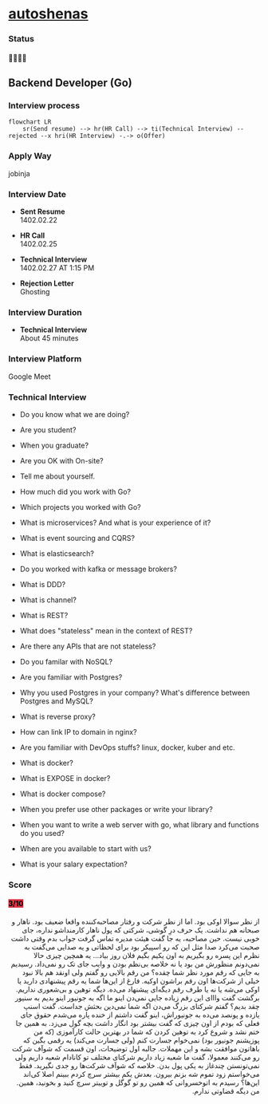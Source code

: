 # [autoshenas](https://autoshenas.ir)

### Status
#### 📜📞🔧❌
## Backend Developer (Go)
### Interview process
```mermaid
flowchart LR
    sr(Send resume) --> hr(HR Call) --> ti(Technical Interview) -- rejected --x hri(HR Interview) -.-> o(Offer)
```

### Apply Way
jobinja

### Interview Date
- **Sent Resume** <br />1402.02.22

- **HR Call**<br />1402.02.25

- **Technical Interview** <br>1402.02.27 AT 1:15 PM

- **Rejection Letter** <br />Ghosting

### Interview Duration
- **Technical Interview** <br>About 45 minutes

### Interview Platform
Google Meet

### Technical Interview

- Do you know what we are doing?

- Are you student?

- When you graduate?

- Are you OK with On-site?

- Tell me about yourself.

- How much did you work with Go?

- Which projects you worked with Go?

- What is microservices? And what is your experience of it?

- What is event sourcing and CQRS?

- What is elasticsearch?

- Do you worked with kafka or message brokers?

- What is DDD?

- What is channel?

- What is REST?

- What does "stateless" mean in the context of REST?

- Are there any APIs that are not stateless?

- Do you familar with NoSQL?

- Are you familiar with Postgres?

- Why you used Postgres in your company? What's difference between Postgres and MySQL?

- What is reverse proxy?

- How can link IP to domain in nginx?

- Are you familiar with DevOps stuffs? linux, docker, kuber and etc.

- What is docker?

- What is EXPOSE in docker?

- What is docker compose?

- When you prefer use other packages or write your library?

- When you want to write a web server with go, what library and functions do you used?

- When are you available to start with us?

- What is your salary expectation?

### Score
<h4><mark style="background-color:#DC3545">3/10</mark></h4>

<p dir="rtl">
از نظر سوالا اوکی بود. اما از نظر شرکت و رفتار مصاحبه‌کننده واقعا ضعیف بود. ناهار و صبحانه هم نداشت. یک حرف درِ گوشی، شرکتی که پول ناهار کارمنداشو نداره، جای خوبی نیست. حین مصاحبه، یه جا گفت هیئت مدیره تماس گرفت جواب بدم وقتی داشت صحبت می‌کرد صدا مثل این که رو اسپیکر بود برای لحظاتی و یه صدایی می‌گفت به نظرم این پسره رو بگیریم به اون یکیم بگیم فلان روز بیاد... یه همچین چیزی حالا نمی‌دونم منظورش من بود یا نه خلاصه بی‌نظم بودن و وایب جای تک رو نمی‌داد. رسیدیم به جایی که رقم مورد نظر شما چقده؟ من رقم بالایی رو گفتم ولی اونقد هم بالا نبود خیلی از شرکت‌ها اون رقم براشون اوکیه. فارغ از این‌ها شما یه رقم پیشنهادی دارید یا اوکی می‌شه یا نه یا طرف رقم دیگه‌ای پیشنهاد می‌ده. دیگه توهین و بی‌شعوری نداریم. برگشت گفت وااای این رقم زیاده جایی نمی‌دن اینو ما اگه به جونیور اینو بدیم به سنیور چقد بدیم؟ گفتم شرکتای بزرگ می‌دن اگه شما نمی‌دین بحثش جداست. گفت اسنپ یازده و پونصد می‌ده به جونیوراش، اینو گفت داشتم از خنده پاره می‌شدم حقوق جای فعلی که بودم از اون چیزی که گفت بیشتر بود انگار داشت بچه گول می‌زد. به همین جا ختم نشد و شروع کرد به توهین کردن که شما در بهترین حالت کارآموزی (که من پوزیشنم جونیور بود) نمی‌خوام جسارت کنم (ولی جسارت می‌کند) یه رقمی بگین که باهاتون موافقت بشه و این مهملات. جالبه اول توضیحات، اون قسمت که شوآف شرکت رو می‌کنند معمولا، گفت ما شعبه زیاد داریم شرکتای مختلف تو کانادام شعبه داریم ولی نمی‌تونستن چندغاز به یکی پول بدن. خلاصه که شوآف شرکت‌ها رو جدی نگیرید. فقط می‌خواستم زود تموم شه بزنم بیرون. بعدش یکم بیشتر سرچ کردم ببینم اصلا کی‌اند این‌ها؟ رسیدم به اتوخسروانی که همین رو تو گوگل و توییتر سرچ کنید و بخونید، همین. من دیگه قضاوتی ندارم.
</p>
